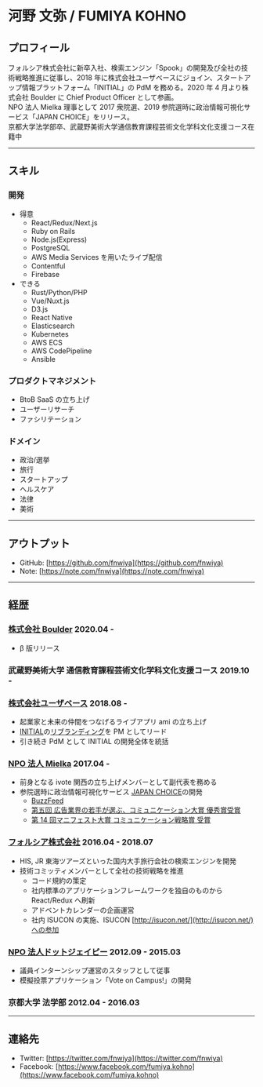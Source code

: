 # 河野 文弥 / FUMIYA KOHNO

## プロフィール

フォルシア株式会社に新卒入社、検索エンジン「Spook」の開発及び全社の技術戦略推進に従事し、2018 年に株式会社ユーザベースにジョイン、スタートアップ情報プラットフォーム「INITIAL」の PdM を務める。2020 年 4 月より株式会社 Boulder に Chief Product Officer として参画。  
NPO 法人 Mielka 理事として 2017 衆院選、2019 参院選時に政治情報可視化サービス「JAPAN CHOICE」をリリース。  
京都大学法学部卒、武蔵野美術大学通信教育課程芸術文化学科文化支援コース在籍中

---

## スキル

### 開発

- 得意
  - React/Redux/Next.js
  - Ruby on Rails
  - Node.js(Express)
  - PostgreSQL
  - AWS Media Services を用いたライブ配信
  - Contentful
  - Firebase
- できる
  - Rust/Python/PHP
  - Vue/Nuxt.js
  - D3.js
  - React Native
  - Elasticsearch
  - Kubernetes
  - AWS ECS
  - AWS CodePipeline
  - Ansible

### プロダクトマネジメント

- BtoB SaaS の立ち上げ
- ユーザーリサーチ
- ファシリテーション

### ドメイン

- 政治/選挙
- 旅行
- スタートアップ
- ヘルスケア
- 法律
- 美術

---

## アウトプット

- GitHub: [https://github.com/fnwiya](https://github.com/fnwiya)
- Note: [https://note.com/fnwiya](https://note.com/fnwiya)

---

## 経歴

### [株式会社 Boulder](https://b-boulder.com/) 2020.04 -

- β 版リリース

### 武蔵野美術大学 通信教育課程芸術文化学科文化支援コース 2019.10 -

### [株式会社ユーザベース](https://www.uzabase.com/) 2018.08 -

- 起業家と未来の仲間をつなげるライブアプリ ami の立ち上げ
- [INITIAL](http://initial.inc/)の[リブランディング](https://www.uzabase.com/jp/news/initial-release/)を PM としてリード
- 引き続き PdM として INITIAL の開発全体を統括

### [NPO 法人 Mielka](mielka.org) 2017.04 -

- 前身となる ivote 関西の立ち上げメンバーとして副代表を務める
- 参院選時に政治情報可視化サービス [JAPAN CHOICE](http://japanchoice.jp/)の開発
  - [BuzzFeed](https://www.buzzfeed.com/jp/harunayamazaki/japan-choice)
  - [第五回 広告業界の若手が選ぶ、コミュニケーション大賞 優秀賞受賞](http://www.jaaa.ne.jp/wp-content/uploads/2018/04/5603d76ba848cb962fb260253f8e7925.pdf)
  - [第 14 回マニフェスト大賞 コミュニケーション戦略賞 受賞](http://www.local-manifesto.jp/manifestoaward/docs/2019100300024/?fbclid=IwAR13TzGqaoKqETY63tUKJMiXUudQHQpJWistVGLbn4uPmJ7abRSEUTrH_Tw)

### [フォルシア株式会社](http://www.forcia.com/) 2016.04 - 2018.07

- HIS, JR 東海ツアーズといった国内大手旅行会社の検索エンジンを開発
- 技術コミッティメンバーとして全社の技術戦略を推進
  - コード規約の策定
  - 社内標準のアプリケーションフレームワークを独自のものから React/Redux へ刷新
  - アドベントカレンダーの企画運営
  - 社内 ISUCON の実施、ISUCON [http://isucon.net/](http://isucon.net/)への参加

### [NPO 法人ドットジェイピー](http://www.dot-jp.or.jp/) 2012.09 - 2015.03

- 議員インターンシップ運営のスタッフとして従事
- 模擬投票アプリケーション「Vote on Campus!」の開発

### 京都大学 法学部 2012.04 - 2016.03

---

## 連絡先

- Twitter: [https://twitter.com/fnwiya](https://twitter.com/fnwiya)
- Facebook: [https://www.facebook.com/fumiya.kohno](https://www.facebook.com/fumiya.kohno)
